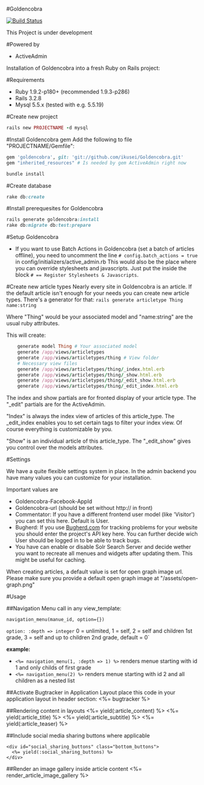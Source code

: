 #Goldencobra

[![Build Status](https://secure.travis-ci.org/ikusei/Goldencobra.png)](http://travis-ci.org/ikusei/Goldencobra)

This Project is under development

#Powered by
- ActiveAdmin

Installation of Goldencobra into a fresh Ruby on Rails project:

#Requirements
* Ruby 1.9.2-p180+ (recommended 1.9.3-p286)
* Rails 3.2.8
* Mysql 5.5.x (tested with e.g. 5.5.19)

#Create new project
``` ruby
rails new PROJECTNAME -d mysql
```

#Install Goldencobra gem
Add the following to file "PROJECTNAME/Gemfile":
``` ruby
gem 'goldencobra', git: 'git://github.com/ikusei/Goldencobra.git'
gem "inherited_resources" # Is needed by gem ActiveAdmin right now
```

```ruby
bundle install
```

#Create database
```ruby
rake db:create
```

#Install prerequesites for Goldencobra
```ruby
rails generate goldencobra:install
rake db:migrate db:test:prepare
```

#Setup Goldencobra

* If you want to use Batch Actions in Goldencobra (set a batch of articles offline), you need to uncomment the line
`# config.batch_actions = true` in config/initializers/active_admin.rb
This would also be the place where you can override stylesheets and javascripts. Just put the inside the block
  `# == Register Stylesheets & Javascripts`.

#Create new article types
Nearly every site in Goldencobra is an article. If the default article isn't enough for your needs you can create new article types. There's a generator for that:
`rails generate articletype Thing name:string`

Where "Thing" would be your associated model and "name:string" are the usual ruby attributes.

This will create:
```ruby
    generate model Thing # Your associated model
    generate /app/views/articletypes
    generate /app/views/articletypes/thing # View folder
    # Necessary view files
    generate /app/views/articletypes/thing/_index.html.erb
    generate /app/views/articletypes/thing/_show.html.erb
    generate /app/views/articletypes/thing/_edit_show.html.erb
    generate /app/views/articletypes/thing/_edit_index.html.erb
```
The index and show partials are for fronted display of your article type. The "_edit" partials are for the ActiveAdmin.

"Index" is always the index view of articles of this article_type. The _edit_index enables you to set certain tags to filter your index view. Of course everything is customizable by you.

"Show" is an individual article of this article_type. The "_edit_show" gives you control over the models attributes.


#Settings

We have a quite flexible settings system in place.
In the admin backend you have many values you can customize for your installation.

Important values are
* Goldencobra-Facebook-AppId
* Goldencobra-url (should be set without http:// in front)
* Commentator: If you have a different frontend user model (like 'Visitor') you can set this here. Default is User.
* Bugherd: If you use [Bugherd.com](http://www.bugherd.com) for tracking problems for your website you should enter the project's API key here. You can further decide wich User should be logged in to be able to track bugs.
* You have can enable or disable Solr Search Server and decide wether you want to recreate all menues and widgets after updating them. This might be useful for caching.


When creating articles, a default value is set for open graph image url. Please make sure you provide a default open graph image at "/assets/open-graph.png"


#Usage

##Navigation Menu
call in any view_template:

    navigation_menu(manue_id, option={})

`option:
    :depth => integer`
0 = unlimited, 1 = self, 2 = self and children 1st grade, 3 = self and up to children 2nd grade,   default = 0`


**example:**

- `<%= navigation_menu(1, :depth => 1) %>`
renders menue starting with id 1 and only childs of first grade
- `<%= navigation_menu(2) %>`
 renders menue starting with id 2 and all children as a nested list

##Activate Bugtracker in Application Layout
    place this code in your application layout in header section:
    <%= bugtracker %>

##Rendering content in layouts
    <%= yield(:article_content) %>
    <%= yield(:article_title) %>
    <%= yield(:article_subtitle) %>
    <%= yield(:article_teaser) %>

##Include social media sharing buttons where applicable

    <div id="social_sharing_buttons" class="bottom_buttons">
      <%= yield(:social_sharing_buttons) %>
    </div>


##Render an image gallery inside article content
    <%= render_article_image_gallery %>

